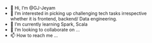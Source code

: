 - 👋 Hi, I’m @GJ-Jeyam
- 👀 I’m interested in picking up challenging tech tasks irrespective whether it is frontend, backend/ Data engineering.
- 🌱 I’m currently learning Spark, Scala
- 💞️ I’m looking to collaborate on ...
- 📫 How to reach me ...

<!---
GJ-Jeyam/GJ-Jeyam is a ✨ special ✨ repository because its `README.md` (this file) appears on your GitHub profile.
You can click the Preview link to take a look at your changes.
--->
